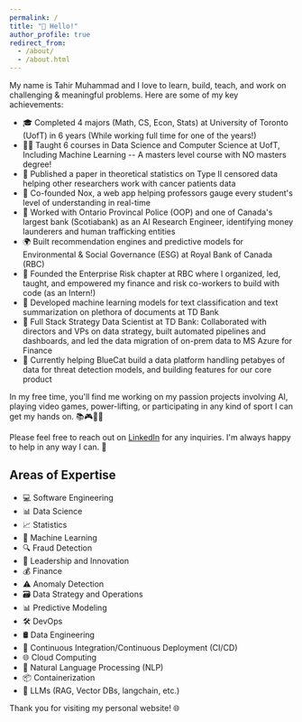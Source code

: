 ```yaml
---
permalink: /
title: "👋 Hello!"
author_profile: true
redirect_from: 
  - /about/
  - /about.html
---
```


My name is Tahir Muhammad and I love to learn, build, teach, and work on challenging & meaningful problems. Here are some of my key achievements: 

- 🎓 Completed 4 majors (Math, CS, Econ, Stats) at University of Toronto (UofT) in 6 years (While working full time for one of the years!)
- 🧑‍🏫 Taught 6 courses in Data Science and Computer Science at UofT, Including Machine Learning -- A masters level course with NO masters degree!
- 📄 Published a paper in theoretical statistics on Type II censored data helping other researchers work with cancer patients data
- 🚀 Co-founded Nox, a web app helping professors gauge every student's level of understanding in real-time
- 👮 Worked with Ontario Provincal Police (OOP) and one of Canada's largest bank (Scotiabank) as an AI Research Engineer, identifying money launderers and human trafficking entities 
- 🌍 Built recommendation engines and predictive models for Environmental & Social Governance (ESG) at Royal Bank of Canada (RBC)
- 💼 Founded the Enterprise Risk chapter at RBC where I organized, led, taught, and empowered my finance and risk co-workers to build with code (as an Intern!)
- 🤖 Developed machine learning models for text classification and text summarization on plethora of documents at TD Bank
- 🏦 Full Stack Strategy Data Scientist at TD Bank: Collaborated with directors and VPs on data strategy, built automated pipelines and dashboards, and led the data migration of on-prem data to MS Azure for Finance
- 🔧 Currently helping BlueCat build a data platform handling petabyes of data for threat detection models, and building features for our core product 


In my free time, you'll find me working on my passion projects involving AI, playing video games, power-lifting, or participating in any kind of sport I can get my hands on. 📚🎮💪🏀

Please feel free to reach out on [LinkedIn](https://www.linkedin.com/in/tahir-muhammad-7b534016b/) for any inquiries. I'm always happy to help in any way I can. 🤝

## Areas of Expertise

- 💻 Software Engineering
- 📊 Data Science
- 📈 Statistics
- 🤖 Machine Learning
- 🔍 Fraud Detection
- 🌟 Leadership and Innovation
- 💰 Finance
- ⚠️ Anomaly Detection
- 🗃️ Data Strategy and Operations
- 📊 Predictive Modeling
- 🛠️ DevOps
- 🛢️ Data Engineering
- 🔄 Continuous Integration/Continuous Deployment (CI/CD)
- 🌐 Cloud Computing
- 💬 Natural Language Processing (NLP)
- 📦 Containerization 
- 🤖 LLMs (RAG, Vector DBs, langchain, etc.)

Thank you for visiting my personal website! 🌐
